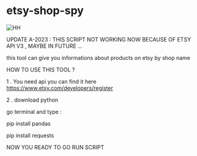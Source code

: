 # etsy-shop-spy
![HH](https://media.tenor.com/vhxaixvLUz4AAAAM/stalking-spying.gif)

UPDATE A-2023 : THIS SCRIPT NOT WORKING NOW BECAUSE OF ETSY API V3 , MAYBE IN FUTURE ... 

this tool can give you informations about products on etsy by shop name

HOW TO USE THIS TOOL ?


1 . You need api 
you can find it here 
https://www.etsy.com/developers/register

2 . download python

go terminal and type :

pip install pandas

pip install requests


NOW YOU READY TO GO RUN SCRIPT



